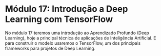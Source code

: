 # Módulo 17: Introdução a Deep Learning com TensorFlow

No módulo 17 teremos uma  introdução  ao Aprendizado  Profundo  (Deep  Learning),  hoje  a  principal  técnica  de  aplicações  de  Inteligência Artificial. E para construir o modelo usaremos o TensorFlow, um dos principais frameworks para projetos de Deep Learning.